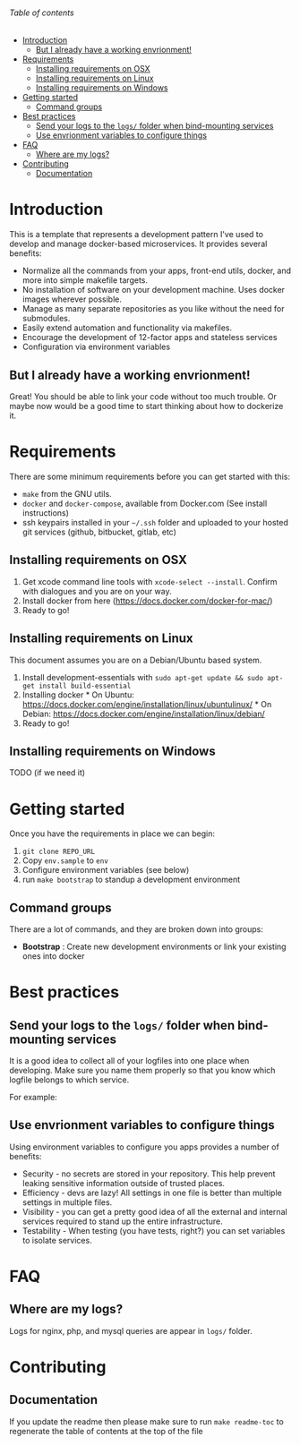 ###### Table of contents

<!-- toc -->

- [Introduction](#introduction)
  * [But I already have a working envrionment!](#but-i-already-have-a-working-envrionment)
- [Requirements](#requirements)
  * [Installing requirements on OSX](#installing-requirements-on-osx)
  * [Installing requirements on Linux](#installing-requirements-on-linux)
  * [Installing requirements on Windows](#installing-requirements-on-windows)
- [Getting started](#getting-started)
  * [Command groups](#command-groups)
- [Best practices](#best-practices)
  * [Send your logs to the `logs/` folder when bind-mounting services](#send-your-logs-to-the-logs-folder-when-bind-mounting-services)
  * [Use envrionment variables to configure things](#use-envrionment-variables-to-configure-things)
- [FAQ](#faq)
  * [Where are my logs?](#where-are-my-logs)
- [Contributing](#contributing)
  * [Documentation](#documentation)

<!-- tocstop -->

# Introduction
This is a template that represents a development pattern I've used to develop
and manage docker-based microservices. It provides several benefits:

  * Normalize all the commands from your apps, front-end utils, docker, and
more into simple makefile targets.
  * No installation of software on your development machine. Uses docker images
wherever possible.
  * Manage as many separate repositories as you like without the need for submodules.
  * Easily extend automation and functionality via makefiles.
  * Encourage the development of 12-factor apps and stateless services
  * Configuration via environment variables

## But I already have a working envrionment!
Great! You should be able to link your code without too much trouble. Or maybe
now would be a good time to start thinking about how to dockerize it.

# Requirements
There are some minimum requirements before you can get started with this:

 * `make` from the GNU utils.
 * `docker` and `docker-compose`, available from Docker.com (See install instructions)
 * ssh keypairs installed in your `~/.ssh` folder and uploaded to your hosted 
git services (github, bitbucket, gitlab, etc)

## Installing requirements on OSX
  1. Get xcode command line tools with `xcode-select --install`. Confirm with
     dialogues and you are on your way.
  2. Install docker from here (https://docs.docker.com/docker-for-mac/)
  3. Ready to go!

## Installing requirements on Linux
This document assumes you are on a Debian/Ubuntu based system.

  1. Install development-essentials with `sudo apt-get update && sudo apt-get install build-essential`
  2. Installing docker
    * On Ubuntu: https://docs.docker.com/engine/installation/linux/ubuntulinux/
    * On Debian: https://docs.docker.com/engine/installation/linux/debian/
  3. Ready to go!

## Installing requirements on Windows
TODO (if we need it)

# Getting started
Once you have the requirements in place we can begin:

  1. `git clone REPO_URL`
  1. Copy `env.sample` to `env`
  1. Configure environment variables (see below)
  1. run `make bootstrap` to standup a development environment

## Command groups
There are a lot of commands, and they are broken down into groups:

  * **Bootstrap** : Create new development environments or link your existing
ones into docker

# Best practices

## Send your logs to the `logs/` folder when bind-mounting services
It is a good idea to collect all of your logfiles into one place when 
developing. Make sure you name them properly so that you know which
logfile belongs to which service.

For example:

## Use envrionment variables to configure things
Using environment variables to configure you apps provides a number of 
benefits:

  * Security - no secrets are stored in your repository. This help prevent
leaking sensitive information outside of trusted places.
  * Efficiency - devs are lazy! All settings in one file is better than 
multiple settings in multiple files.
  * Visibility - you can get a pretty good idea of all the external and
internal services required to stand up the entire infrastructure.
  * Testability - When testing (you have tests, right?) you can set 
variables to isolate services.

# FAQ

## Where are my logs?
Logs for nginx, php, and mysql queries are appear in `logs/` folder.

# Contributing

## Documentation
If you update the readme then please make sure to run `make readme-toc` to
regenerate the table of contents at the top of the file

